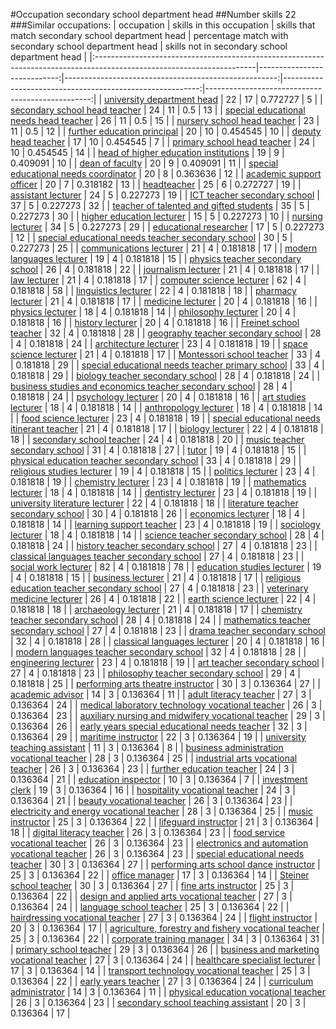 #Occupation secondary school department head
##Number skills 22
###Similar occupations:
| occupation                                                                                                            |   skills in this occupation |   skills that match secondary school department head |   percentage match with secondary school department head |   skills not in secondary school department head |
|:----------------------------------------------------------------------------------------------------------------------|----------------------------:|-----------------------------------------------------:|---------------------------------------------------------:|-------------------------------------------------:|
| [university department head](university_department_head.md)                                                           |                          22 |                                                   17 |                                                 0.772727 |                                                5 |
| [secondary school head teacher](secondary_school_head_teacher.md)                                                     |                          24 |                                                   11 |                                                 0.5      |                                               13 |
| [special educational needs head teacher](special_educational_needs_head_teacher.md)                                   |                          26 |                                                   11 |                                                 0.5      |                                               15 |
| [nursery school head teacher](nursery_school_head_teacher.md)                                                         |                          23 |                                                   11 |                                                 0.5      |                                               12 |
| [further education principal](further_education_principal.md)                                                         |                          20 |                                                   10 |                                                 0.454545 |                                               10 |
| [deputy head teacher](deputy_head_teacher.md)                                                                         |                          17 |                                                   10 |                                                 0.454545 |                                                7 |
| [primary school head teacher](primary_school_head_teacher.md)                                                         |                          24 |                                                   10 |                                                 0.454545 |                                               14 |
| [head of higher education institutions](head_of_higher_education_institutions.md)                                     |                          19 |                                                    9 |                                                 0.409091 |                                               10 |
| [dean of faculty](dean_of_faculty.md)                                                                                 |                          20 |                                                    9 |                                                 0.409091 |                                               11 |
| [special educational needs coordinator](special_educational_needs_coordinator.md)                                     |                          20 |                                                    8 |                                                 0.363636 |                                               12 |
| [academic support officer](academic_support_officer.md)                                                               |                          20 |                                                    7 |                                                 0.318182 |                                               13 |
| [headteacher](headteacher.md)                                                                                         |                          25 |                                                    6 |                                                 0.272727 |                                               19 |
| [assistant lecturer](assistant_lecturer.md)                                                                           |                          24 |                                                    5 |                                                 0.227273 |                                               19 |
| [ICT teacher secondary school](ICT_teacher_secondary_school.md)                                                       |                          37 |                                                    5 |                                                 0.227273 |                                               32 |
| [teacher of talented and gifted students](teacher_of_talented_and_gifted_students.md)                                 |                          35 |                                                    5 |                                                 0.227273 |                                               30 |
| [higher education lecturer](higher_education_lecturer.md)                                                             |                          15 |                                                    5 |                                                 0.227273 |                                               10 |
| [nursing lecturer](nursing_lecturer.md)                                                                               |                          34 |                                                    5 |                                                 0.227273 |                                               29 |
| [educational researcher](educational_researcher.md)                                                                   |                          17 |                                                    5 |                                                 0.227273 |                                               12 |
| [special educational needs teacher secondary school](special_educational_needs_teacher_secondary_school.md)           |                          30 |                                                    5 |                                                 0.227273 |                                               25 |
| [communications lecturer](communications_lecturer.md)                                                                 |                          21 |                                                    4 |                                                 0.181818 |                                               17 |
| [modern languages lecturer](modern_languages_lecturer.md)                                                             |                          19 |                                                    4 |                                                 0.181818 |                                               15 |
| [physics teacher secondary school](physics_teacher_secondary_school.md)                                               |                          26 |                                                    4 |                                                 0.181818 |                                               22 |
| [journalism lecturer](journalism_lecturer.md)                                                                         |                          21 |                                                    4 |                                                 0.181818 |                                               17 |
| [law lecturer](law_lecturer.md)                                                                                       |                          21 |                                                    4 |                                                 0.181818 |                                               17 |
| [computer science lecturer](computer_science_lecturer.md)                                                             |                          62 |                                                    4 |                                                 0.181818 |                                               58 |
| [linguistics lecturer](linguistics_lecturer.md)                                                                       |                          22 |                                                    4 |                                                 0.181818 |                                               18 |
| [pharmacy lecturer](pharmacy_lecturer.md)                                                                             |                          21 |                                                    4 |                                                 0.181818 |                                               17 |
| [medicine lecturer](medicine_lecturer.md)                                                                             |                          20 |                                                    4 |                                                 0.181818 |                                               16 |
| [physics lecturer](physics_lecturer.md)                                                                               |                          18 |                                                    4 |                                                 0.181818 |                                               14 |
| [philosophy lecturer](philosophy_lecturer.md)                                                                         |                          20 |                                                    4 |                                                 0.181818 |                                               16 |
| [history lecturer](history_lecturer.md)                                                                               |                          20 |                                                    4 |                                                 0.181818 |                                               16 |
| [Freinet school teacher](Freinet_school_teacher.md)                                                                   |                          32 |                                                    4 |                                                 0.181818 |                                               28 |
| [geography teacher secondary school](geography_teacher_secondary_school.md)                                           |                          28 |                                                    4 |                                                 0.181818 |                                               24 |
| [architecture lecturer](architecture_lecturer.md)                                                                     |                          23 |                                                    4 |                                                 0.181818 |                                               19 |
| [space science lecturer](space_science_lecturer.md)                                                                   |                          21 |                                                    4 |                                                 0.181818 |                                               17 |
| [Montessori school teacher](Montessori_school_teacher.md)                                                             |                          33 |                                                    4 |                                                 0.181818 |                                               29 |
| [special educational needs teacher primary school](special_educational_needs_teacher_primary_school.md)               |                          33 |                                                    4 |                                                 0.181818 |                                               29 |
| [biology teacher secondary school](biology_teacher_secondary_school.md)                                               |                          28 |                                                    4 |                                                 0.181818 |                                               24 |
| [business studies and economics teacher secondary school](business_studies_and_economics_teacher_secondary_school.md) |                          28 |                                                    4 |                                                 0.181818 |                                               24 |
| [psychology lecturer](psychology_lecturer.md)                                                                         |                          20 |                                                    4 |                                                 0.181818 |                                               16 |
| [art studies lecturer](art_studies_lecturer.md)                                                                       |                          18 |                                                    4 |                                                 0.181818 |                                               14 |
| [anthropology lecturer](anthropology_lecturer.md)                                                                     |                          18 |                                                    4 |                                                 0.181818 |                                               14 |
| [food science lecturer](food_science_lecturer.md)                                                                     |                          23 |                                                    4 |                                                 0.181818 |                                               19 |
| [special educational needs itinerant teacher](special_educational_needs_itinerant_teacher.md)                         |                          21 |                                                    4 |                                                 0.181818 |                                               17 |
| [biology lecturer](biology_lecturer.md)                                                                               |                          22 |                                                    4 |                                                 0.181818 |                                               18 |
| [secondary school teacher](secondary_school_teacher.md)                                                               |                          24 |                                                    4 |                                                 0.181818 |                                               20 |
| [music teacher secondary school](music_teacher_secondary_school.md)                                                   |                          31 |                                                    4 |                                                 0.181818 |                                               27 |
| [tutor](tutor.md)                                                                                                     |                          19 |                                                    4 |                                                 0.181818 |                                               15 |
| [physical education teacher secondary school](physical_education_teacher_secondary_school.md)                         |                          33 |                                                    4 |                                                 0.181818 |                                               29 |
| [religious studies lecturer](religious_studies_lecturer.md)                                                           |                          19 |                                                    4 |                                                 0.181818 |                                               15 |
| [politics lecturer](politics_lecturer.md)                                                                             |                          23 |                                                    4 |                                                 0.181818 |                                               19 |
| [chemistry lecturer](chemistry_lecturer.md)                                                                           |                          23 |                                                    4 |                                                 0.181818 |                                               19 |
| [mathematics lecturer](mathematics_lecturer.md)                                                                       |                          18 |                                                    4 |                                                 0.181818 |                                               14 |
| [dentistry lecturer](dentistry_lecturer.md)                                                                           |                          23 |                                                    4 |                                                 0.181818 |                                               19 |
| [university literature lecturer](university_literature_lecturer.md)                                                   |                          22 |                                                    4 |                                                 0.181818 |                                               18 |
| [literature teacher secondary school](literature_teacher_secondary_school.md)                                         |                          30 |                                                    4 |                                                 0.181818 |                                               26 |
| [economics lecturer](economics_lecturer.md)                                                                           |                          18 |                                                    4 |                                                 0.181818 |                                               14 |
| [learning support teacher](learning_support_teacher.md)                                                               |                          23 |                                                    4 |                                                 0.181818 |                                               19 |
| [sociology lecturer](sociology_lecturer.md)                                                                           |                          18 |                                                    4 |                                                 0.181818 |                                               14 |
| [science teacher secondary school](science_teacher_secondary_school.md)                                               |                          28 |                                                    4 |                                                 0.181818 |                                               24 |
| [history teacher secondary school](history_teacher_secondary_school.md)                                               |                          27 |                                                    4 |                                                 0.181818 |                                               23 |
| [classical languages teacher secondary school](classical_languages_teacher_secondary_school.md)                       |                          27 |                                                    4 |                                                 0.181818 |                                               23 |
| [social work lecturer](social_work_lecturer.md)                                                                       |                          82 |                                                    4 |                                                 0.181818 |                                               78 |
| [education studies lecturer](education_studies_lecturer.md)                                                           |                          19 |                                                    4 |                                                 0.181818 |                                               15 |
| [business lecturer](business_lecturer.md)                                                                             |                          21 |                                                    4 |                                                 0.181818 |                                               17 |
| [religious education teacher secondary school](religious_education_teacher_secondary_school.md)                       |                          27 |                                                    4 |                                                 0.181818 |                                               23 |
| [veterinary medicine lecturer](veterinary_medicine_lecturer.md)                                                       |                          26 |                                                    4 |                                                 0.181818 |                                               22 |
| [earth science lecturer](earth_science_lecturer.md)                                                                   |                          22 |                                                    4 |                                                 0.181818 |                                               18 |
| [archaeology lecturer](archaeology_lecturer.md)                                                                       |                          21 |                                                    4 |                                                 0.181818 |                                               17 |
| [chemistry teacher secondary school](chemistry_teacher_secondary_school.md)                                           |                          28 |                                                    4 |                                                 0.181818 |                                               24 |
| [mathematics teacher secondary school](mathematics_teacher_secondary_school.md)                                       |                          27 |                                                    4 |                                                 0.181818 |                                               23 |
| [drama teacher secondary school](drama_teacher_secondary_school.md)                                                   |                          32 |                                                    4 |                                                 0.181818 |                                               28 |
| [classical languages lecturer](classical_languages_lecturer.md)                                                       |                          20 |                                                    4 |                                                 0.181818 |                                               16 |
| [modern languages teacher secondary school](modern_languages_teacher_secondary_school.md)                             |                          32 |                                                    4 |                                                 0.181818 |                                               28 |
| [engineering lecturer](engineering_lecturer.md)                                                                       |                          23 |                                                    4 |                                                 0.181818 |                                               19 |
| [art teacher secondary school](art_teacher_secondary_school.md)                                                       |                          27 |                                                    4 |                                                 0.181818 |                                               23 |
| [philosophy teacher secondary school](philosophy_teacher_secondary_school.md)                                         |                          29 |                                                    4 |                                                 0.181818 |                                               25 |
| [performing arts theatre instructor](performing_arts_theatre_instructor.md)                                           |                          30 |                                                    3 |                                                 0.136364 |                                               27 |
| [academic advisor](academic_advisor.md)                                                                               |                          14 |                                                    3 |                                                 0.136364 |                                               11 |
| [adult literacy teacher](adult_literacy_teacher.md)                                                                   |                          27 |                                                    3 |                                                 0.136364 |                                               24 |
| [medical laboratory technology vocational teacher](medical_laboratory_technology_vocational_teacher.md)               |                          26 |                                                    3 |                                                 0.136364 |                                               23 |
| [auxiliary nursing and midwifery vocational teacher](auxiliary_nursing_and_midwifery_vocational_teacher.md)           |                          29 |                                                    3 |                                                 0.136364 |                                               26 |
| [early years special educational needs teacher](early_years_special_educational_needs_teacher.md)                     |                          32 |                                                    3 |                                                 0.136364 |                                               29 |
| [maritime instructor](maritime_instructor.md)                                                                         |                          22 |                                                    3 |                                                 0.136364 |                                               19 |
| [university teaching assistant](university_teaching_assistant.md)                                                     |                          11 |                                                    3 |                                                 0.136364 |                                                8 |
| [business administration vocational teacher](business_administration_vocational_teacher.md)                           |                          28 |                                                    3 |                                                 0.136364 |                                               25 |
| [industrial arts vocational teacher](industrial_arts_vocational_teacher.md)                                           |                          26 |                                                    3 |                                                 0.136364 |                                               23 |
| [further education teacher](further_education_teacher.md)                                                             |                          24 |                                                    3 |                                                 0.136364 |                                               21 |
| [education inspector](education_inspector.md)                                                                         |                          10 |                                                    3 |                                                 0.136364 |                                                7 |
| [investment clerk](investment_clerk.md)                                                                               |                          19 |                                                    3 |                                                 0.136364 |                                               16 |
| [hospitality vocational teacher](hospitality_vocational_teacher.md)                                                   |                          24 |                                                    3 |                                                 0.136364 |                                               21 |
| [beauty vocational teacher](beauty_vocational_teacher.md)                                                             |                          26 |                                                    3 |                                                 0.136364 |                                               23 |
| [electricity and energy vocational teacher](electricity_and_energy_vocational_teacher.md)                             |                          28 |                                                    3 |                                                 0.136364 |                                               25 |
| [music instructor](music_instructor.md)                                                                               |                          25 |                                                    3 |                                                 0.136364 |                                               22 |
| [lifeguard instructor](lifeguard_instructor.md)                                                                       |                          21 |                                                    3 |                                                 0.136364 |                                               18 |
| [digital literacy teacher](digital_literacy_teacher.md)                                                               |                          26 |                                                    3 |                                                 0.136364 |                                               23 |
| [food service vocational teacher](food_service_vocational_teacher.md)                                                 |                          26 |                                                    3 |                                                 0.136364 |                                               23 |
| [electronics and automation vocational teacher](electronics_and_automation_vocational_teacher.md)                     |                          26 |                                                    3 |                                                 0.136364 |                                               23 |
| [special educational needs teacher](special_educational_needs_teacher.md)                                             |                          30 |                                                    3 |                                                 0.136364 |                                               27 |
| [performing arts school dance instructor](performing_arts_school_dance_instructor.md)                                 |                          25 |                                                    3 |                                                 0.136364 |                                               22 |
| [office manager](office_manager.md)                                                                                   |                          17 |                                                    3 |                                                 0.136364 |                                               14 |
| [Steiner school teacher](Steiner_school_teacher.md)                                                                   |                          30 |                                                    3 |                                                 0.136364 |                                               27 |
| [fine arts instructor](fine_arts_instructor.md)                                                                       |                          25 |                                                    3 |                                                 0.136364 |                                               22 |
| [design and applied arts vocational teacher](design_and_applied_arts_vocational_teacher.md)                           |                          27 |                                                    3 |                                                 0.136364 |                                               24 |
| [language school teacher](language_school_teacher.md)                                                                 |                          25 |                                                    3 |                                                 0.136364 |                                               22 |
| [hairdressing vocational teacher](hairdressing_vocational_teacher.md)                                                 |                          27 |                                                    3 |                                                 0.136364 |                                               24 |
| [flight instructor](flight_instructor.md)                                                                             |                          20 |                                                    3 |                                                 0.136364 |                                               17 |
| [agriculture, forestry and fishery vocational teacher](agriculture,_forestry_and_fishery_vocational_teacher.md)       |                          25 |                                                    3 |                                                 0.136364 |                                               22 |
| [corporate training manager](corporate_training_manager.md)                                                           |                          34 |                                                    3 |                                                 0.136364 |                                               31 |
| [primary school teacher](primary_school_teacher.md)                                                                   |                          29 |                                                    3 |                                                 0.136364 |                                               26 |
| [business and marketing vocational teacher](business_and_marketing_vocational_teacher.md)                             |                          27 |                                                    3 |                                                 0.136364 |                                               24 |
| [healthcare specialist lecturer](healthcare_specialist_lecturer.md)                                                   |                          17 |                                                    3 |                                                 0.136364 |                                               14 |
| [transport technology vocational teacher](transport_technology_vocational_teacher.md)                                 |                          25 |                                                    3 |                                                 0.136364 |                                               22 |
| [early years teacher](early_years_teacher.md)                                                                         |                          27 |                                                    3 |                                                 0.136364 |                                               24 |
| [curriculum administrator](curriculum_administrator.md)                                                               |                          14 |                                                    3 |                                                 0.136364 |                                               11 |
| [physical education vocational teacher](physical_education_vocational_teacher.md)                                     |                          26 |                                                    3 |                                                 0.136364 |                                               23 |
| [secondary school teaching assistant](secondary_school_teaching_assistant.md)                                         |                          20 |                                                    3 |                                                 0.136364 |                                               17 |

